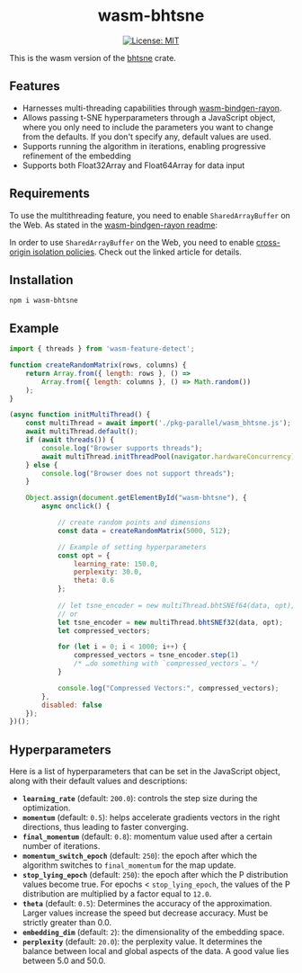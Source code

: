 <div align="center"> <h1 align="center"> wasm-bhtsne </h1> </div>

<div align="center">

[![License: MIT](https://img.shields.io/badge/License-MIT-yellow.svg)](https://opensource.org/licenses/MIT)
</div>


This is the wasm version of the [bhtsne](https://github.com/frjnn/bhtsne) crate.

## Features
- Harnesses multi-threading capabilities through [wasm-bindgen-rayon](https://github.com/RReverser/wasm-bindgen-rayon).
- Allows passing t-SNE hyperparameters through a JavaScript object, where you only need to include the parameters you want to change from the defaults. If you don't specify any, default values are used.
- Supports running the algorithm in iterations, enabling progressive refinement of the embedding
- Supports both Float32Array and Float64Array for data input 

## Requirements
To use the multithreading feature, you need to enable `SharedArrayBuffer` on the Web. As stated in the [wasm-bindgen-rayon readme](https://github.com/RReverser/wasm-bindgen-rayon/blob/main/README.md):

In order to use `SharedArrayBuffer` on the Web, you need to enable [cross-origin isolation policies](https://web.dev/coop-coep/). Check out the linked article for details.

## Installation
```shell
npm i wasm-bhtsne
```

## Example

```javascript
import { threads } from 'wasm-feature-detect';

function createRandomMatrix(rows, columns) {
    return Array.from({ length: rows }, () =>
        Array.from({ length: columns }, () => Math.random())
    );
}

(async function initMultiThread() {
    const multiThread = await import('./pkg-parallel/wasm_bhtsne.js');
    await multiThread.default();
    if (await threads()) {
        console.log("Browser supports threads");
        await multiThread.initThreadPool(navigator.hardwareConcurrency);
    } else {
        console.log("Browser does not support threads");
    }

    Object.assign(document.getElementById("wasm-bhtsne"), {
        async onclick() {

            // create random points and dimensions
            const data = createRandomMatrix(5000, 512);

            // Example of setting hyperparameters
            const opt = {
                learning_rate: 150.0,
                perplexity: 30.0,
                theta: 0.6
            };
            
            // let tsne_encoder = new multiThread.bhtSNEf64(data, opt);
            // or
            let tsne_encoder = new multiThread.bhtSNEf32(data, opt);
            let compressed_vectors;

            for (let i = 0; i < 1000; i++) {
                compressed_vectors = tsne_encoder.step(1)
                /* …do something with `compressed_vectors`… */
            }

            console.log("Compressed Vectors:", compressed_vectors);
        },
        disabled: false
    });
})();
```

## Hyperparameters
Here is a list of hyperparameters that can be set in the JavaScript object, along with their default values and descriptions:

- **`learning_rate`** (default: `200.0`): controls the step size during the optimization.
- **`momentum`** (default: `0.5`): helps accelerate gradients vectors in the right directions, thus leading to faster converging.
- **`final_momentum`** (default: `0.8`): momentum value used after a certain number of iterations.
- **`momentum_switch_epoch`** (default: `250`): the epoch after which the algorithm switches to `final_momentum` for the map update.
- **`stop_lying_epoch`** (default: `250`): the epoch after which the P distribution values become true. For epochs < `stop_lying_epoch`, the values of the P distribution are multiplied by a factor equal to `12.0`.
- **`theta`** (default: `0.5`): Determines the accuracy of the approximation. Larger values increase the speed but decrease accuracy. Must be strictly greater than 0.0.
- **`embedding_dim`** (default: `2`): the dimensionality of the embedding space.
- **`perplexity`** (default: `20.0`): the perplexity value. It determines the balance between local and global aspects of the data. A good value lies between 5.0 and 50.0.
    
    
    
